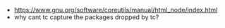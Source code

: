 - https://www.gnu.org/software/coreutils/manual/html_node/index.html
- why cant tc capture the packages dropped by tc?
